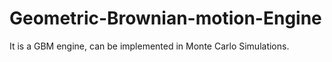 # Geometric-Brownian-motion-Engine
It is a GBM engine, can be implemented in Monte Carlo Simulations.
